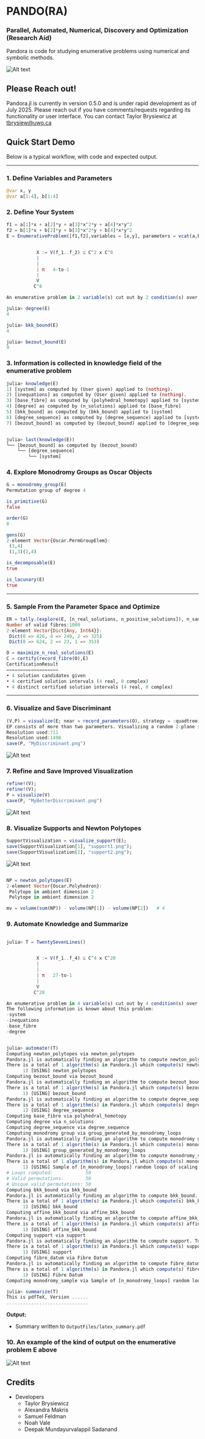 
# PANDO(RA)
### Parallel, Automated, Numerical, Discovery and Optimization (Research Aid)

Pandora is code for studying enumerative problems using numerical and symbolic methods. 



![Alt text](ReadMeImages/Pandoralogo.png?raw=true "Parallel, Automated, Numerical, Discovery and Optimization (Research Aid)")


## Please Reach out!
Pandora.jl is currently in version 0.5.0 and is under rapid development as of July 2025. Please reach out if you have comments/requests regarding its functionality or user interface. You can contact Taylor Brysiewicz at tbrysiew@uwo.ca


## Quick Start Demo

Below is a typical workflow, with code and expected output. 

---

### 1. **Define Variables and Parameters**

```julia
@var x, y
@var a[1:4], b[1:4]
```

### 2. **Define Your System**

```julia
f1 = a[1]*x + a[2]*y + a[3]*x^2*y + a[4]*x*y^2
f2 = b[1]*x + b[2]*y + b[3]*x^2*y + b[4]*x*y^2
E = EnumerativeProblem([f1,f2],variables = [x,y], parameters = vcat(a,b), torus_only=true)


           X := V(f_1..f_2) ⊆ C^2 x C^8
           |
           |
           | π   4-to-1
           |
           V
          C^8

An enumerative problem in 2 variable(s) cut out by 2 condition(s) over 8 parameter(s).

julia> degree(E)
4

julia> bkk_bound(E)
4

julia> bezout_bound(E)
9
```
### 3. **Information is collected in knowledge field of the enumerative problem**

```julia
julia> knowledge(E)
1) [system] as computed by (User given) applied to (nothing).
2) [inequations] as computed by (User given) applied to (nothing).
3) [base_fibre] as computed by (polyhedral_homotopy) applied to [system, inequations]
4) [degree] as computed by (n_solutions) applied to [base_fibre]
5) [bkk_bound] as computed by (bkk_bound) applied to [system]
6) [degree_sequence] as computed by (degree_sequence) applied to [system]
7) [bezout_bound] as computed by (bezout_bound) applied to [degree_sequence]


julia> last(knowledge(E))
└── [bezout_bound] as computed by (bezout_bound)
    └── [degree_sequence]
        └── [system]
```


### 4. **Explore Monodromy Groups as Oscar Objects**

```julia
G = monodromy_group(E)
Permutation group of degree 4

is_primitive(G)
false

order(G)
8

gens(G)
2-element Vector{Oscar.PermGroupElem}:
 (3,4)
 (1,3)(2,4)

is_decomposable(E)
true

is_lacunary(E)
true
```

---

### 5. **Sample From the Parameter Space and Optimize**

```julia
ER = tally.(explore(E, [n_real_solutions, n_positive_solutions]), n_samples = 1000)
Number of valid fibres:1000
2-element Vector{Dict{Any, Int64}}:
 Dict(0 => 426, 4 => 249, 2 => 325)
 Dict(0 => 624, 2 => 23, 1 => 353)

O = maximize_n_real_solutions(E)
C = certify(record_fibre(O),E)
CertificationResult
===================
• 4 solution candidates given
• 4 certified solution intervals (4 real, 0 complex)
• 4 distinct certified solution intervals (4 real, 0 complex)

```

---

### 6. **Visualize and Save Discriminant**

```julia
(V,P) = visualize(E; near = record_parameters(O), strategy = :quadtree)
EP consists of more than two parameters. Visualizing a random 2-plane in the parameter space.
Resolution used:711
Resolution used:1498
save(P, "MyDiscriminant.png")
```

![Alt text](ReadMeImages/MyDiscriminant.png?raw=true "n_real_solutions Visualization")


### 7. **Refine and Save Improved Visualization**

```julia
refine!(V);
refine!(V);
P = visualize(V)
save(P, "MyBetterDiscriminant.png")
```

![Alt text](ReadMeImages/MyBetterDiscriminant.png?raw=true "Better n_real_solutions Visualization")


### 8. **Visualize Supports and Newton Polytopes**

```julia
SupportVisualization = visualize_support(E);
save(SupportVisualization[1], "support1.png");
save(SupportVisualization[2], "support2.png");
```

![Alt text](ReadMeImages/support1.png?raw=true "Newton Polytope and Support Visualization")


```julia

NP = newton_polytopes(E)
2-element Vector{Oscar.Polyhedron}:
 Polytope in ambient dimension 2
 Polytope in ambient dimension 2

mv = volume(sum(NP)) - volume(NP[1]) - volume(NP[2])   # 4
```

### 9. **Automate Knowledge and Summarize**

```julia

julia> T = TwentySevenLines()


           X := V(f_1..f_4) ⊆ C^4 x C^20
           |
           |
           | π   27-to-1
           |
           V
          C^20

An enumerative problem in 4 variable(s) cut out by 4 condition(s) over 20 parameter(s).
The following information is known about this problem:
-system
-inequations
-base_fibre
-degree


julia> automate!(T)
Computing newton_polytopes via newton_polytopes
Pandora.jl is automatically finding an algorithm to compute newton_polytopes. To specify an algorithm, call again with algorithm=>[nameofalgorithm]
There is a total of 1 algorithm(s) in Pandora.jl which compute(s) newton_polytopes:
      1) [USING] newton_polytopes
Computing bezout_bound via bezout_bound
Pandora.jl is automatically finding an algorithm to compute bezout_bound. To specify an algorithm, call again with algorithm=>[nameofalgorithm]
There is a total of 1 algorithm(s) in Pandora.jl which compute(s) bezout_bound:
      1) [USING] bezout_bound
Pandora.jl is automatically finding an algorithm to compute degree_sequence. To specify an algorithm, call again with algorithm=>[nameofalgorithm]
There is a total of 1 algorithm(s) in Pandora.jl which compute(s) degree_sequence:
      1) [USING] degree_sequence
Computing base_fibre via polyhedral_homotopy
Computing degree via n_solutions
Computing degree_sequence via degree_sequence
Computing monodromy group via group_generated_by_monodromy_loops
Pandora.jl is automatically finding an algorithm to compute monodromy group. To specify an algorithm, call again with algorithm=>[nameofalgorithm]
There is a total of 1 algorithm(s) in Pandora.jl which compute(s) monodromy group:
      1) [USING] group_generated_by_monodromy_loops
Pandora.jl is automatically finding an algorithm to compute monodromy_sample. To specify an algorithm, call again with algorithm=>[nameofalgorithm]
There is a total of 1 algorithm(s) in Pandora.jl which compute(s) monodromy_sample:
      1) [USING] Sample of [n_monodromy_loops] random loops of scaling [monodromy_loop_scaling]
# Loops computed:            50
# Valid permutations:        50
# Unique valid permutations: 50
Computing bkk_bound via bkk_bound
Pandora.jl is automatically finding an algorithm to compute bkk_bound. To specify an algorithm, call again with algorithm=>[nameofalgorithm]
There is a total of 1 algorithm(s) in Pandora.jl which compute(s) bkk_bound:
      1) [USING] bkk_bound
Computing affine_bkk_bound via affine_bkk_bound
Pandora.jl is automatically finding an algorithm to compute affine_bkk_bound. To specify an algorithm, call again with algorithm=>[nameofalgorithm]
There is a total of 1 algorithm(s) in Pandora.jl which compute(s) affine_bkk_bound:
      1) [USING] affine_bkk_bound
Computing support via support
Pandora.jl is automatically finding an algorithm to compute support. To specify an algorithm, call again with algorithm=>[nameofalgorithm]
There is a total of 1 algorithm(s) in Pandora.jl which compute(s) support:
      1) [USING] support
Computing fibre_datum via Fibre Datum
Pandora.jl is automatically finding an algorithm to compute fibre_datum. To specify an algorithm, call again with algorithm=>[nameofalgorithm]
There is a total of 1 algorithm(s) in Pandora.jl which compute(s) fibre_datum:
      1) [USING] Fibre Datum
Computing monodromy_sample via Sample of [n_monodromy_loops] random loops of scaling [monodromy_loop_scaling]

julia> summarize(T)
This is pdfTeX, Version ......
..............................
```
**Output:**  
- Summary written to `OutputFiles/latex_summary.pdf`


### 10. An example of the kind of output on the enumerative problem E above


![Alt text](ReadMeImages/PandoraSummaryExample.png?raw=true "Pandora Summary")

## Credits

- Developers
  - Taylor Brysiewicz
  - Alexandra Makris
  - Samuel Feldman
  - Noah Vale
  - Deepak Mundayurvalappil Sadanand